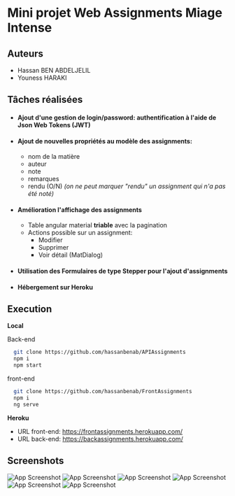 
# Mini projet Web Assignments Miage Intense



## Auteurs

- Hassan BEN ABDELJELIL
- Youness HARAKI


## Tâches réalisées

- #### Ajout d'une gestion de login/password: authentification à l'aide de Json Web Tokens (JWT)
- #### Ajout de nouvelles propriétés au modèle des assignments: 
  - nom de la matière
  - auteur
  - note
  - remarques
  - rendu (O/N)  *(on ne peut marquer "rendu" un assignment qui n'a pas été noté)*


- #### Amélioration l'affichage des assignments
  - Table angular material **triable** avec la pagination
  - Actions possible sur un assignment:
       - Modifier
       - Supprimer
       - Voir détail (MatDialog) 
- #### Utilisation des Formulaires de type Stepper pour l'ajout d'assignments
- #### Hébergement sur Heroku
## Execution
**Local**

Back-end
```bash
  git clone https://github.com/hassanbenab/APIAssignments
  npm i
  npm start
```

front-end
```bash
  git clone https://github.com/hassanbenab/FrontAssignments
  npm i
  ng serve
```

**Heroku**

- URL front-end: https://frontassignments.herokuapp.com/
- URL back-end: https://backassignments.herokuapp.com/


## Screenshots

![App Screenshot](https://www.zupimages.net/up/22/04/fj18.png)
![App Screenshot](https://zupimages.net/up/22/04/8d60.png)
![App Screenshot](https://zupimages.net/up/22/04/gnan.png)
![App Screenshot](https://zupimages.net/up/22/04/uyzt.png)
![App Screenshot](https://zupimages.net/up/22/04/nkp7.png)
![App Screenshot](https://zupimages.net/up/22/04/eenl.png)
